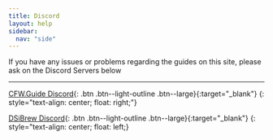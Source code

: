 ```yaml
---
title: Discord
layout: help
sidebar:
  nav: "side"
---
```


If you have any issues or problems regarding the guides on this site, please ask on the Discord Servers below

---

[CFW.Guide Discord](https://discord.gg/4BsnVJW){: .btn .btn--light-outline .btn--large}{:target="_blank"}
{: style="text-align: center; float: right;"}

[DSiBrew Discord](https://discord.gg/w4SKAr8){: .btn .btn--light-outline .btn--large}{:target="_blank"}
{: style="text-align: center; float: left;}
